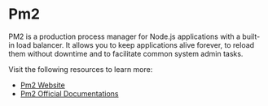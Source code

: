 # Pm2

PM2 is a production process manager for Node.js applications with a built-in load balancer. It allows you to keep applications alive forever, to reload them without downtime and to facilitate common system admin tasks.

Visit the following resources to learn more:

- [Pm2 Website](https://pm2.keymetrics.io/)
- [Pm2 Official Documentations](https://pm2.keymetrics.io/docs/usage/quick-start/)
